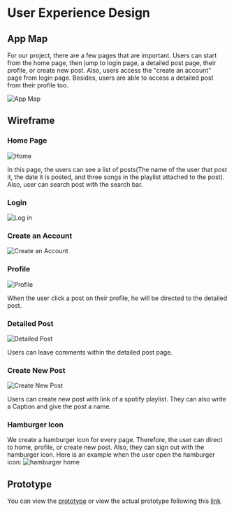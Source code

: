 # User Experience Design

## App Map

For our project, there are a few pages that are important. Users can start from the home page, then jump to login page, a detailed post page, their profile, or create new post. Also, users access the "create an account" page from login page. Besides, users are able to access a detailed post from their profile too.

![App Map](ux-design/app_map/App%20Map.drawio.png)

## Wireframe

### Home Page

![Home](ux-design/Wireframe/Home%20(Feed).png)

In this page, the users can see a list of posts(The name of the user that post it, the date it is posted, and three songs in the playlist attached to the post). Also, user can search post with the search bar.

### Login

![Log in](ux-design/Wireframe/Login.png)

### Create an Account

![Create an Account](ux-design/Wireframe/Create%20an%20Account.png)

### Profile

![Profile](ux-design/Wireframe/Profile.png)

When the user click a post on their profile, he will be directed to the detailed post.

### Detailed Post

![Detailed Post](ux-design/Wireframe/Detailed%20Post.png)

Users can leave comments within the detailed post page.

### Create New Post

![Create New Post](ux-design/Wireframe/Create%20New%20Post.png)

Users can create new post with link of a spotify playlist. They can also write a Caption and give the post a name.

### Hamburger Icon

We create a hamburger icon for every page. Therefore, the user can direct to home, profile, or create new post. Also, they can sign out with the hamburger icon.
Here is an example when the user open the hamburger icon: ![hamburger home](ux-design/Wireframe/Home(Feed)_Hamburger.png)

## Prototype

You can view the [prototype](ux-design/prototype) or view the actual prototype following this [link](https://invis.io/FD11VQOSHSK5).
